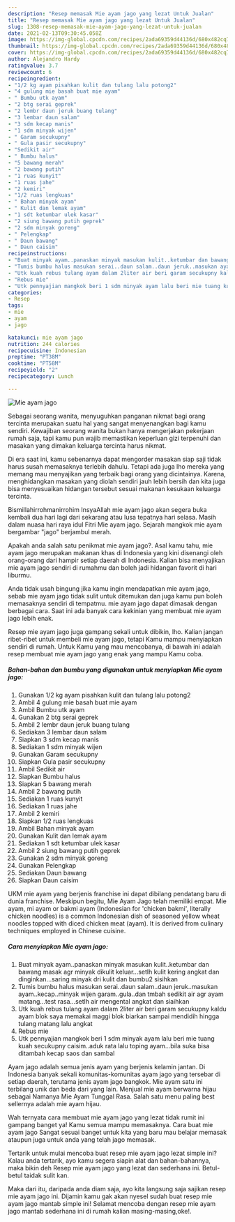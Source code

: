 ```yaml
---
description: "Resep memasak Mie ayam jago yang lezat Untuk Jualan"
title: "Resep memasak Mie ayam jago yang lezat Untuk Jualan"
slug: 1308-resep-memasak-mie-ayam-jago-yang-lezat-untuk-jualan
date: 2021-02-13T09:30:45.058Z
image: https://img-global.cpcdn.com/recipes/2ada69359d44136d/680x482cq70/mie-ayam-jago-foto-resep-utama.jpg
thumbnail: https://img-global.cpcdn.com/recipes/2ada69359d44136d/680x482cq70/mie-ayam-jago-foto-resep-utama.jpg
cover: https://img-global.cpcdn.com/recipes/2ada69359d44136d/680x482cq70/mie-ayam-jago-foto-resep-utama.jpg
author: Alejandro Hardy
ratingvalue: 3.7
reviewcount: 6
recipeingredient:
- "1/2 kg ayam pisahkan kulit dan tulang lalu potong2"
- "4 gulung mie basah buat mie ayam"
- " Bumbu utk ayam"
- "2 btg serai geprek"
- "2 lembr daun jeruk buang tulang"
- "3 lembar daun salam"
- "3 sdm kecap manis"
- "1 sdm minyak wijen"
- " Garam secukupny"
- " Gula pasir secukupny"
- "Sedikit air"
- " Bumbu halus"
- "5 bawang merah"
- "2 bawang putih"
- "1 ruas kunyit"
- "1 ruas jahe"
- "2 kemiri"
- "1/2 ruas lengkuas"
- " Bahan minyak ayam"
- " Kulit dan lemak ayam"
- "1 sdt ketumbar ulek kasar"
- "2 siung bawang putih geprek"
- "2 sdm minyak goreng"
- " Pelengkap"
- " Daun bawang"
- " Daun caisim"
recipeinstructions:
- "Buat minyak ayam..panaskan minyak masukan kulit..ketumbar dan bawang masak agr minyak dikulit keluar...setlh kulit kering angkat dan dinginkan...saring minyak dri kulit dan bumbu2 sisihkan"
- "Tumis bumbu halus masukan serai..daun salam..daun jeruk..masukan ayam..kecap..minyak wijen garam..gula..dan tmbah sedikit air agr ayam matang...test rasa...setlh air mengental angkat dan siaihkan"
- "Utk kuah rebus tulang ayam dalam 2liter air beri garam secukupny kaldu ayam blok saya memakai maggi blok biarkan sampai mendidih hingga tulang matang lalu angkat"
- "Rebus mie"
- "Utk pennyajian mangkok beri 1 sdm minyak ayam lalu beri mie tuang kuah secukupny caisim..aduk rata lalu toping ayam...bila suka bisa ditambah kecap saos dan sambal"
categories:
- Resep
tags:
- mie
- ayam
- jago

katakunci: mie ayam jago 
nutrition: 244 calories
recipecuisine: Indonesian
preptime: "PT38M"
cooktime: "PT58M"
recipeyield: "2"
recipecategory: Lunch

---
```



![Mie ayam jago](https://img-global.cpcdn.com/recipes/2ada69359d44136d/680x482cq70/mie-ayam-jago-foto-resep-utama.jpg)

Sebagai seorang wanita, menyuguhkan panganan nikmat bagi orang tercinta merupakan suatu hal yang sangat menyenangkan bagi kamu sendiri. Kewajiban seorang  wanita bukan hanya mengerjakan pekerjaan rumah saja, tapi kamu pun wajib memastikan keperluan gizi terpenuhi dan masakan yang dimakan keluarga tercinta harus nikmat.

Di era  saat ini, kamu sebenarnya dapat mengorder masakan siap saji tidak harus susah memasaknya terlebih dahulu. Tetapi ada juga lho mereka yang memang mau menyajikan yang terbaik bagi orang yang dicintainya. Karena, menghidangkan masakan yang diolah sendiri jauh lebih bersih dan kita juga bisa menyesuaikan hidangan tersebut sesuai makanan kesukaan keluarga tercinta. 

Bismillahirrohmanirrohim InsyaAllah mie ayam jago akan segera buka kembali dua hari lagi dari sekarang atau lusa tepatnya hari selasa. Masih dalam nuasa hari raya idul Fitri Mie ayam jago. Sejarah mangkok mie ayam bergambar &#34;jago&#34; berjambul merah.

Apakah anda salah satu penikmat mie ayam jago?. Asal kamu tahu, mie ayam jago merupakan makanan khas di Indonesia yang kini disenangi oleh orang-orang dari hampir setiap daerah di Indonesia. Kalian bisa menyajikan mie ayam jago sendiri di rumahmu dan boleh jadi hidangan favorit di hari liburmu.

Anda tidak usah bingung jika kamu ingin mendapatkan mie ayam jago, sebab mie ayam jago tidak sulit untuk ditemukan dan juga kamu pun boleh memasaknya sendiri di tempatmu. mie ayam jago dapat dimasak dengan berbagai cara. Saat ini ada banyak cara kekinian yang membuat mie ayam jago lebih enak.

Resep mie ayam jago juga gampang sekali untuk dibikin, lho. Kalian jangan ribet-ribet untuk membeli mie ayam jago, tetapi Kamu mampu menyiapkan sendiri di rumah. Untuk Kamu yang mau mencobanya, di bawah ini adalah resep membuat mie ayam jago yang enak yang mampu Kamu coba.

<!--inarticleads1-->

##### Bahan-bahan dan bumbu yang digunakan untuk menyiapkan Mie ayam jago:

1. Gunakan 1/2 kg ayam pisahkan kulit dan tulang lalu potong2
1. Ambil 4 gulung mie basah buat mie ayam
1. Ambil  Bumbu utk ayam
1. Gunakan 2 btg serai geprek
1. Ambil 2 lembr daun jeruk buang tulang
1. Sediakan 3 lembar daun salam
1. Siapkan 3 sdm kecap manis
1. Sediakan 1 sdm minyak wijen
1. Gunakan  Garam secukupny
1. Siapkan  Gula pasir secukupny
1. Ambil Sedikit air
1. Siapkan  Bumbu halus
1. Siapkan 5 bawang merah
1. Ambil 2 bawang putih
1. Sediakan 1 ruas kunyit
1. Sediakan 1 ruas jahe
1. Ambil 2 kemiri
1. Siapkan 1/2 ruas lengkuas
1. Ambil  Bahan minyak ayam
1. Gunakan  Kulit dan lemak ayam
1. Sediakan 1 sdt ketumbar ulek kasar
1. Ambil 2 siung bawang putih geprek
1. Gunakan 2 sdm minyak goreng
1. Gunakan  Pelengkap
1. Sediakan  Daun bawang
1. Siapkan  Daun caisim


UKM mie ayam yang berjenis franchise ini dapat dibilang pendatang baru di dunia franchise. Meskipun begitu, Mie Ayam Jago telah memiliki empat. Mie ayam, mi ayam or bakmi ayam (Indonesian for &#39;chicken bakmi&#39;, literally chicken noodles) is a common Indonesian dish of seasoned yellow wheat noodles topped with diced chicken meat (ayam). It is derived from culinary techniques employed in Chinese cuisine. 

<!--inarticleads2-->

##### Cara menyiapkan Mie ayam jago:

1. Buat minyak ayam..panaskan minyak masukan kulit..ketumbar dan bawang masak agr minyak dikulit keluar...setlh kulit kering angkat dan dinginkan...saring minyak dri kulit dan bumbu2 sisihkan
1. Tumis bumbu halus masukan serai..daun salam..daun jeruk..masukan ayam..kecap..minyak wijen garam..gula..dan tmbah sedikit air agr ayam matang...test rasa...setlh air mengental angkat dan siaihkan
1. Utk kuah rebus tulang ayam dalam 2liter air beri garam secukupny kaldu ayam blok saya memakai maggi blok biarkan sampai mendidih hingga tulang matang lalu angkat
1. Rebus mie
1. Utk pennyajian mangkok beri 1 sdm minyak ayam lalu beri mie tuang kuah secukupny caisim..aduk rata lalu toping ayam...bila suka bisa ditambah kecap saos dan sambal


Ayam jago adalah semua jenis ayam yang berjenis kelamin jantan. Di Indonesia banyak sekali komunitas-komunitas ayam jago yang tersebar di setiap daerah, terutama jenis ayam jago bangkok. Mie ayam satu ini terbilang unik dan beda dari yang lain. Menjual mie ayam berwarna hijau sebagai Namanya Mie Ayam Tunggal Rasa. Salah satu menu paling best sellernya adalah mie ayam hijau. 

Wah ternyata cara membuat mie ayam jago yang lezat tidak rumit ini gampang banget ya! Kamu semua mampu memasaknya. Cara buat mie ayam jago Sangat sesuai banget untuk kita yang baru mau belajar memasak ataupun juga untuk anda yang telah jago memasak.

Tertarik untuk mulai mencoba buat resep mie ayam jago lezat simple ini? Kalau anda tertarik, ayo kamu segera siapin alat dan bahan-bahannya, maka bikin deh Resep mie ayam jago yang lezat dan sederhana ini. Betul-betul taidak sulit kan. 

Maka dari itu, daripada anda diam saja, ayo kita langsung saja sajikan resep mie ayam jago ini. Dijamin kamu gak akan nyesel sudah buat resep mie ayam jago mantab simple ini! Selamat mencoba dengan resep mie ayam jago mantab sederhana ini di rumah kalian masing-masing,oke!.


